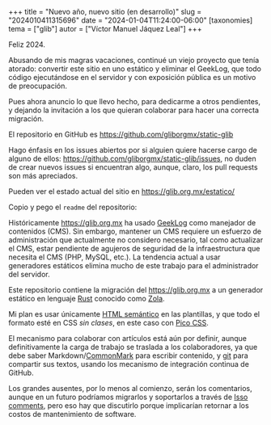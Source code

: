 +++
title = "Nuevo año, nuevo sitio (en desarrollo)"
slug = "2024010411315696"
date = "2024-01-04T11:24:00-06:00"
[taxonomies]
tema = ["glib"]
autor = ["Víctor Manuel Jáquez Leal"]
+++

Feliz 2024.

Abusando de mis magras vacaciones, continué un viejo proyecto que tenía atorado:
convertir este sitio en uno estático y eliminar el GeekLog, que todo código
ejecutándose en el servidor y con exposición pública es un motivo de
preocupación.

Pues ahora anuncio lo que llevo hecho, para dedicarme a otros pendientes, y
dejando la invitación a los que quieran colaborar para hacer una correcta
migración.

El repositorio en GitHub es <https://github.com/gliborgmx/static-glib>

Hago énfasis en los issues abiertos por si alguien quiere hacerse cargo de
alguno de ellos: <https://github.com/gliborgmx/static-glib/issues>, no duden de
crear nuevos issues si encuentran algo, aunque, claro, los pull requests son más
apreciados.

Pueden ver el estado actual del sitio en <https://glib.org.mx/estatico/>

Copio y pego el `readme` del repositorio:

Históricamente <https://glib.org.mx> ha usado
[GeekLog](https://www.geeklog.net/) como manejador de contenidos (CMS). Sin
embargo, mantener un CMS requiere un esfuerzo de administración que actualmente
no considero necesario, tal como actualizar el CMS, estar pendiente de agujeros
de seguridad de la infraestructura que necesita el CMS (PHP, MySQL, etc.). La
tendencia actual a usar generadores estáticos elimina mucho de este trabajo para
el administrador del servidor.

Este repositorio contiene la migración del <https://glib.org.mx> a un generador
estático en lenguaje [Rust](https://www.rust-lang.org) conocido como
[Zola](https://www.getzola.org).

Mi plan es usar únicamente [HTML
semántico](https://es.wikipedia.org/wiki/HTML_sem%C3%A1ntico) en las plantillas,
y que todo el formato esté en CSS *sin clases*, en este caso con [Pico
CSS](https://picocss.com/).

El mecanismo para colaborar con artículos está aún por definir, aunque
definitivamente la carga de trabajo se traslada a los colaboradores, ya que debe
saber Markdown/[CommonMark](https://spec.commonmark.org) para escribir
contenido, y [git](https://git-scm.com/) para compartir sus textos, usando los
mecanismo de integración continua de GitHub.

Los grandes ausentes, por lo menos al comienzo, serán los comentarios, aunque en
un futuro podríamos migrarlos y soportarlos a través de [Isso
comments](https://isso-comments.de/), pero eso hay que discutirlo porque
implicarían retornar a los costos de mantenimiento de software.
